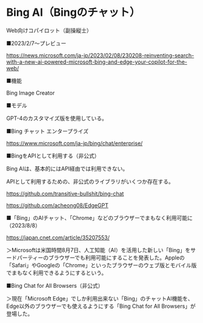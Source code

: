 # Bing AI（Bingのチャット）

Web向けコパイロット（副操縦士）

■2023/2/7～プレビュー

https://news.microsoft.com/ja-jp/2023/02/08/230208-reinventing-search-with-a-new-ai-powered-microsoft-bing-and-edge-your-copilot-for-the-web/

■機能

Bing Image Creator



■モデル

GPT-4のカスタマイズ版を使用している。

■Bing チャット エンタープライズ

https://www.microsoft.com/ja-jp/bing/chat/enterprise/

■BingをAPIとして利用する（非公式）

Bing AIは、基本的にはAPI経由では利用できない。

APIとして利用するための、非公式のライブラリがいくつか存在する。

https://github.com/transitive-bullshit/bing-chat

https://github.com/acheong08/EdgeGPT


■「Bing」のAIチャット、「Chrome」などのブラウザーでまもなく利用可能に（2023/8/8）

https://japan.cnet.com/article/35207553/

＞Microsoftは米国時間8月7日、人工知能（AI）を活用した新しい「Bing」をサードパーティーのブラウザーでも利用可能にすることを発表した。Appleの「Safari」やGoogleの「Chrome」といったブラウザーのウェブ版とモバイル版でまもなく利用できるようにするという。

■Bing Chat for All Browsers（非公式）

＞現在「Microsoft Edge」でしか利用出来ない「Bing」のチャットAI機能を、Edge以外のブラウザーでも使えるようにする「Bing Chat for All Browsers」が登場した。

